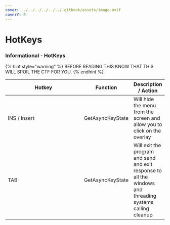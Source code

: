 ```yaml
---
cover: ../../../../../../.gitbook/assets/image.avif
coverY: 0
---
```


# HotKeys

### Informational - HotKeys

{% hint style="warning" %}
BEFORE READING THIS KNOW THAT THIS WILL SPOIL THE CTF FOR YOU.
{% endhint %}

<table><thead><tr><th width="233">Hotkey</th><th>Function</th><th>Description / Action</th></tr></thead><tbody><tr><td>INS / Insert </td><td>GetAsyncKeyState</td><td>Will hide the menu from the screen and allow you to click on the overlay</td></tr><tr><td>TAB</td><td>GetAsyncKeyState</td><td>Will exit the program and send and exit response to all the windows and threading systems calling cleanup</td></tr></tbody></table>

